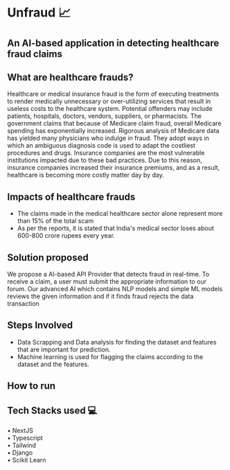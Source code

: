 # Unfraud 📈
## An AI-based application in detecting healthcare fraud claims 

## What are healthcare frauds?

 Healthcare or medical insurance fraud is the form of executing treatments to render medically unnecessary or over-utilizing services that result in useless costs to the healthcare system. Potential offenders may include patients, hospitals, doctors, vendors, suppliers, or pharmacists. The government claims that because of Medicare claim fraud, overall Medicare spending has exponentially increased.
Rigorous analysis of Medicare data has yielded many physicians who indulge in fraud. They adopt ways in which an ambiguous diagnosis code is used to adapt the costliest procedures and drugs. Insurance companies are the most vulnerable institutions impacted due to these bad practices. Due to this reason, insurance companies increased their insurance premiums, and as a result, healthcare is becoming more costly matter day by day.

## Impacts of healthcare frauds

- The claims made in the medical healthcare sector alone represent more than 15% of the total scam
- As per the reports, it is stated that India's medical sector loses about 600-800 crore rupees every year.

## Solution proposed  

We propose a AI-based API Provider that detects fraud in real-time. To receive a claim, a user must submit the appropriate information to our forum. Our advanced AI which contains NLP models and simple ML models reviews the given information and if it finds fraud rejects the data transaction
   
## Steps Involved

- Data Scrapping and Data analysis for finding the dataset and features that are important for prediction.
- Machine learning is used for flagging the claims according to the dataset and the features.

## How to run

## Tech Stacks used 💻

  • NextJS<br/>
  • Typescript<br/>
  • Tailwind<br/>
  • Django<br/>
  • Scikit Learn
